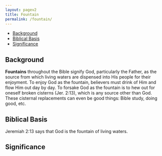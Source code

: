 ```yaml
---
layout: pagev2
title: Fountain
permalink: /fountain/
---
```

- [Background](#background)
- [Biblical Basis](#biblical-basis)
- [Significance](#significance)

## Background

**Fountains** throughout the Bible signify God, particularly the Father, as the source from which living waters are dispensed into His people for their enjoyment. To enjoy God as the fountain, believers must drink of Him and flow Him out day by day. To forsake God as the fountain is to hew out for oneself broken cisterns (Jer. 2:13), which is any source other than God. These cisternal replacements can even be good things: Bible study, doing good, etc.

## Biblical Basis

Jeremiah 2:13 says that God is the fountain of living waters.

## Significance
